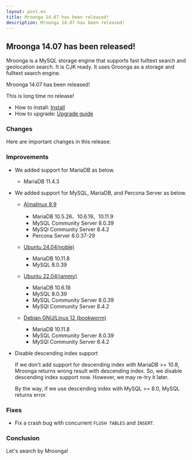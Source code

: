 ```yaml
---
layout: post.en
title: Mroonga 14.07 has been released!
description: Mroonga 14.07 has been released!
---
```


## Mroonga 14.07 has been released!

Mroonga is a MySQL storage engine that supports fast fulltext search
and geolocation search. It is CJK ready. It uses Groonga as a storage
and fulltext search engine.

Mroonga 14.07 has been released!

This is long time no release!

* How to install: [Install](/docs/install.html)
* How to upgrade: [Upgrade guide](/docs/upgrade.html)

### Changes

Here are important changes in this release:

### Improvements

* We added support for MariaDB as below.

  * MariaDB 11.4.3

* We added support for MySQL, MariaDB, and Percona Server as below.

  * [Almalinux 8,9](/docs/install/almalinux.html)

    * MariaDB 10.5.26、10.6.19、10.11.9
    * MySQL Community Server 8.0.39
    * MySQl Community Server 8.4.2
    * Percona Server 8.0.37-29

  * [Ubuntu 24.04(noble)](/docs/install/ubuntu.html)

    * MariaDB 10.11.8
    * MySQL 8.0.39

  * [Ubuntu 22.04(jammy)](/docs/install/ubuntu.html)

    * MariaDB 10.6.18
    * MySQL 8.0.39
    * MySQL Community Server 8.0.39
    * MySQl Community Server 8.4.2

  * [Debian GNU/Linux 12 (bookworm)](/docs/install/debian.html)

    * MariaDB 10.11.8
    * MySQL Community Server 8.0.39
    * MySQl Community Server 8.4.2

* Disable descending index support

  If we don't add support for descending index with MariaDB >= 10.8, Mroonga returns wrong result with descending index.
  So, we disable descending index support now. However, we may re-try it later.

  By the way, if we use descending index with MySQL >= 8.0, MySQL returns error.

### Fixes

* Fix a crash bug with concurrent `FLUSH TABLES` and `INSERT`.

### Conclusion

Let's search by Mroonga!
